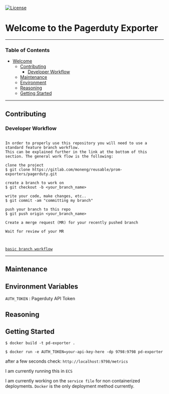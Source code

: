 [![License](https://img.shields.io/badge/License-Apache%202.0-blue.svg)](https://opensource.org/licenses/Apache-2.0)
# Welcome to the Pagerduty Exporter 

------------------------------------------------------------------------------------------------------------------------
### Table of Contents
<!-- TOC -->
- [Welcome](#welcome-to-the-pagerduty-exporter)
  - [Contributing](#contributing)
    - [Developer Workflow](#developer-workflow)
  - [Maintenance](#maintenance)
  - [Environment](#environment-variables)
  - [Reasoning](#reasoning)
  - [Getting Started](#getting-started)
------------------------------------------------------------------------------------------------------------------------
## Contributing

### Developer Workflow

```

In order to properly use this repository you will need to use a standard feature branch workflow.
This can be explained further in the link at the bottom of this section. The general work flow is the following:

clone the project
$ git clone https://gitlab.com/moneng/reusable/prom-exporters/pagerduty.git

create a branch to work on
$ git checkout -b <your_branch_name>

write your code, make changes, etc..
$ git commit -am "committing my branch"

push your branch to this repo 
$ git push origin <your_branch_name>

Create a merge request (MR) for your recently pushed branch

Wait for review of your MR



```
[`basic branch workflow`](https://docs.gitlab.com/ee/gitlab-basics/feature_branch_workflow.html)

------------------------------------------------------------------------------------------------------------------------
## Maintenance

## Environment Variables
`AUTH_TOKEN` : Pagerduty API Token

## Reasoning

## Getting Started 
`$ docker build -t pd-exporter .`

`$ docker run -e AUTH_TOKEN=your-api-key-here -dp 9798:9798 pd-exporter`

after a few seconds check: `http://localhost:9798/metrics`

I am currently running this in `ECS`

I am currently working on the `service file` for non containerized deployments.
`Docker` is the only deployment method currently.

